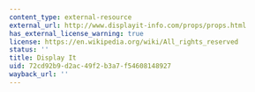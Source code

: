 ```yaml
---
content_type: external-resource
external_url: http://www.displayit-info.com/props/props.html
has_external_license_warning: true
license: https://en.wikipedia.org/wiki/All_rights_reserved
status: ''
title: Display It
uid: 72cd92b9-d2ac-49f2-b3a7-f54608148927
wayback_url: ''
---
```

